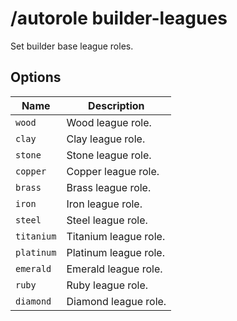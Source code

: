 # /autorole builder-leagues

Set builder base league roles.

## Options

| Name | Description |
|------|-------------|
| `wood` | Wood league role. |
| `clay` | Clay league role. |
| `stone` | Stone league role. |
| `copper` | Copper league role. |
| `brass` | Brass league role. |
| `iron` | Iron league role. |
| `steel` | Steel league role. |
| `titanium` | Titanium league role. |
| `platinum` | Platinum league role. |
| `emerald` | Emerald league role. |
| `ruby` | Ruby league role. |
| `diamond` | Diamond league role. |

